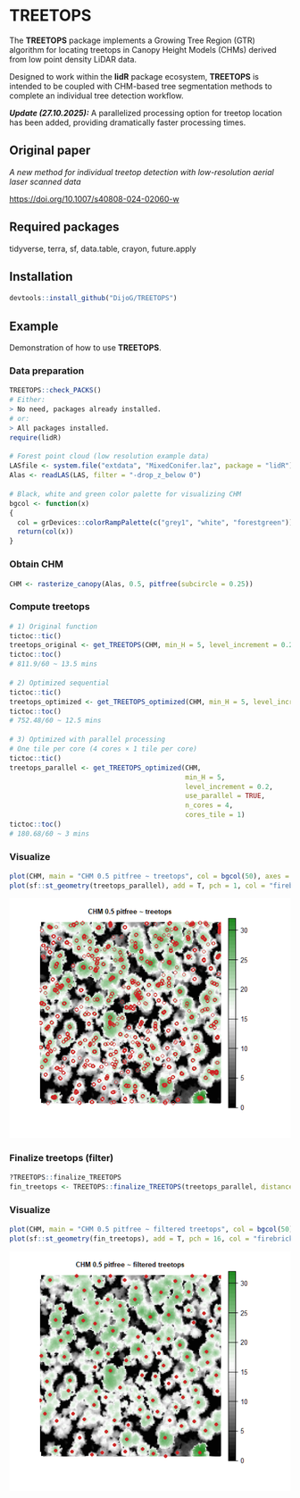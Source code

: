 # TREETOPS

The **TREETOPS** package implements a Growing Tree Region (GTR) algorithm for locating treetops in Canopy Height Models (CHMs) derived from low point density LiDAR data.

Designed to work within the **lidR** package ecosystem, **TREETOPS** is intended to be coupled with CHM-based tree segmentation methods to complete an individual tree detection workflow. 

***Update (27.10.2025):*** A parallelized processing option for treetop location has been added, providing dramatically faster processing times.

## Original paper
*A new method for individual treetop detection with low-resolution aerial laser scanned data*

https://doi.org/10.1007/s40808-024-02060-w


## Required packages 

tidyverse, terra, sf, data.table, crayon, future.apply


## Installation

```r
devtools::install_github("DijoG/TREETOPS")
```

## Example
Demonstration of how to use **TREETOPS**. 

### Data preparation

```r
TREETOPS::check_PACKS()
# Either:
> No need, packages already installed.
# or:
> All packages installed.
require(lidR)

# Forest point cloud (low resolution example data)
LASfile <- system.file("extdata", "MixedConifer.laz", package = "lidR")
Alas <- readLAS(LAS, filter = "-drop_z_below 0") 

# Black, white and green color palette for visualizing CHM
bgcol <- function(x)
{
  col = grDevices::colorRampPalette(c("grey1", "white", "forestgreen"))
  return(col(x))
}
```

### Obtain CHM

```r
CHM <- rasterize_canopy(Alas, 0.5, pitfree(subcircle = 0.25))
```

### Compute treetops 

```r
# 1) Original function 
tictoc::tic()
treetops_original <- get_TREETOPS(CHM, min_H = 5, level_increment = 0.2)
tictoc::toc()
# 811.9/60 ~ 13.5 mins

# 2) Optimized sequential 
tictoc::tic()
treetops_optimized <- get_TREETOPS_optimized(CHM, min_H = 5, level_increment = 0.2)
tictoc::toc()
# 752.48/60 ~ 12.5 mins 

# 3) Optimized with parallel processing
# One tile per core (4 cores × 1 tile per core) 
tictoc::tic()
treetops_parallel <- get_TREETOPS_optimized(CHM, 
                                            min_H = 5, 
                                            level_increment = 0.2,
                                            use_parallel = TRUE, 
                                            n_cores = 4, 
                                            cores_tile = 1)
tictoc::toc()
# 180.68/60 ~ 3 mins
```

### Visualize

```r
plot(CHM, main = "CHM 0.5 pitfree ~ treetops", col = bgcol(50), axes = F)
plot(sf::st_geometry(treetops_parallel), add = T, pch = 1, col = "firebrick3")
```
<img align="bottom" src="https://raw.githubusercontent.com/DijoG/storage/main/README/TREETOPS_01.png">

### Finalize treetops (filter)

```r
?TREETOPS::finalize_TREETOPS
fin_treetops <- TREETOPS::finalize_TREETOPS(treetops_parallel, distance = 5, min_H = 5)
```

### Visualize

```r
plot(CHM, main = "CHM 0.5 pitfree ~ filtered treetops", col = bgcol(50), axes = F)
plot(sf::st_geometry(fin_treetops), add = T, pch = 16, col = "firebrick3")
```
<img align="bottom" src="https://raw.githubusercontent.com/DijoG/storage/main/README/TREETOPS_02.png">

